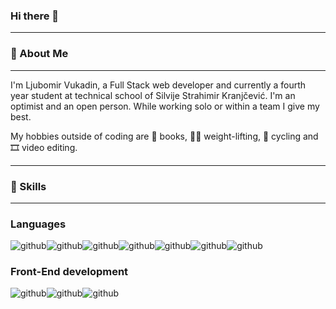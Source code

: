 ### Hi there 👋

---

### 👱 About Me 

---

I'm Ljubomir Vukadin, a Full Stack web developer and currently a fourth year student at technical school of Silvije Strahimir Kranjčević. I'm an optimist and an open person. While working solo or within a team I give my best.

My hobbies outside of coding are 📖 books, 🏋️‍♂️ weight-lifting, 🚴 cycling and 🎞️ video editing.  

---

### 🧰 Skills

---

### Languages

![github](https://img.shields.io/badge/HTML5-E34F26?style=for-the-badge&logo=html5&logoColor=white)![github](https://img.shields.io/badge/CSS-239120?&style=for-the-badge&logo=css3&logoColor=white)![github](https://img.shields.io/badge/Python-3776AB?style=for-the-badge&logo=python&logoColor=white)![github](https://img.shields.io/badge/JavaScript-F7DF1E?style=for-the-badge&logo=JavaScript&logoColor=white)![github](https://img.shields.io/badge/TypeScript-007ACC?style=for-the-badge&logo=typescript&logoColor=white)![github](https://img.shields.io/badge/Shell_Script-121011?style=for-the-badge&logo=gnu-bash&logoColor=white)![github](https://img.shields.io/badge/PHP-777BB4?style=for-the-badge&logo=php&logoColor=white)

### Front-End development

![github](https://img.shields.io/badge/Django-43853D?style=for-the-badge&logo=django&logoColor=white)![github](https://img.shields.io/badge/ThreeJS-000000?style=for-the-badge&logo=Three.js&logoColor=white)![github](https://img.shields.io/badge/ThreeJS-000000?style=for-the-badge&logo=Three.js&logoColor=white)
